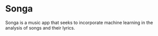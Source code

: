 # Songa
Songa is a music app that seeks to incorporate machine learning in the analysis of songs and their lyrics.
